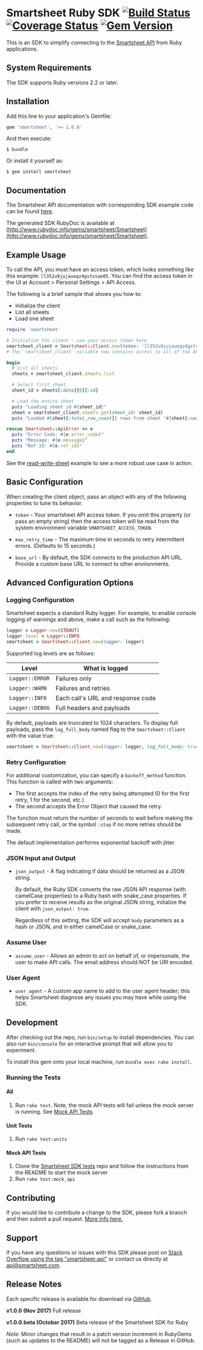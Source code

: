# Smartsheet Ruby SDK [![Build Status](https://travis-ci.org/smartsheet-platform/smartsheet-ruby-sdk.svg?branch=master)](https://travis-ci.org/smartsheet-platform/smartsheet-ruby-sdk) [![Coverage Status](https://coveralls.io/repos/github/smartsheet-platform/smartsheet-ruby-sdk/badge.svg?branch=master)](https://coveralls.io/github/smartsheet-platform/smartsheet-ruby-sdk?branch=master) [![Gem Version](https://badge.fury.io/rb/smartsheet.svg)](https://badge.fury.io/rb/smartsheet)

This is an SDK to simplify connecting to the [Smartsheet API](http://www.smartsheet.com/developers/api-documentation) from Ruby applications.

## System Requirements

The SDK supports Ruby versions 2.2 or later.

## Installation

Add this line to your application's Gemfile:

```ruby
gem 'smartsheet', '>= 1.0.0'
```

And then execute:

    $ bundle

Or install it yourself as:

    $ gem install smartsheet

## Documentation

The Smartsheet API documentation with corresponding SDK example code can be found [here](http://www.smartsheet.com/developers/api-documentation).

The generated SDK RubyDoc is available at [http://www.rubydoc.info/gems/smartsheet/Smartsheet](http://www.rubydoc.info/gems/smartsheet/Smartsheet).

## Example Usage

To call the API, you must have an access token, which looks something like this example: `ll352u9jujauoqz4gstvsae05`. You can find the access token in the UI at Account > Personal Settings > API Access.

The following is a brief sample that shows you how to:

* Initialize the client
* List all sheets
* Load one sheet

```ruby
require 'smartsheet'

# Initialize the client - use your access token here
smartsheet_client = Smartsheet::Client.new(token: 'll352u9jujauoqz4gstvsae05')
# The `smartsheet_client` variable now contains access to all of the APIs

begin
  # List all sheets
  sheets = smartsheet_client.sheets.list

  # Select first sheet
  sheet_id = sheets[:data][0][:id]

  # Load the entire sheet
  puts "Loading sheet id #{sheet_id}"
  sheet = smartsheet_client.sheets.get(sheet_id: sheet_id)
  puts "Loaded #{sheet[:total_row_count]} rows from sheet '#{sheet[:name]}'"

rescue Smartsheet::ApiError => e
  puts "Error Code: #{e.error_code}"
  puts "Message: #{e.message}"
  puts "Ref Id: #{e.ref_id}"
end
```

See the [read-write-sheet](https://github.com/smartsheet-samples/ruby-read-write-sheet) example to see a more robust use case in action.

## Basic Configuration

When creating the client object, pass an object with any of the following properties to tune its behavior.

* `token` - Your smartsheet API access token. If you omit this property (or pass an empty string) then the access token will be read from the system environment variable `SMARTSHEET_ACCESS_TOKEN`.

* `max_retry_time` - The maximum time in seconds to retry intermittent errors. (Defaults to 15 seconds.)

* `base_url` - By default, the SDK connects to the production API URL. Provide a custom base URL to connect to other environments.

## Advanced Configuration Options
### Logging Configuration

Smartsheet expects a standard Ruby logger.  For example, to enable console logging of warnings and above, make a call such as the following:

```ruby
logger = Logger.new(STDOUT)
logger.level = Logger::INFO
smartsheet = Smartsheet::Client.new(logger: logger)
```

Supported log levels are as follows:

|Level          |What is logged                   |
|---------------|---------------------------------|
|`Logger::ERROR`|Failures only                    |
|`Logger::WARN` |Failures and retries             |
|`Logger::INFO` |Each call's URL and response code|
|`Logger::DEBUG`|Full headers and payloads        |

By default, payloads are truncated to 1024 characters.  To display full payloads, pass the `log_full_body` named flag to the `Smartsheet::Client` with the value true:

```ruby
smartsheet = Smartsheet::Client.new(logger: logger, log_full_body: true)
```

### Retry Configuration

For additional customization, you can specify a `backoff_method` function.  This function is called with two arguments:

* The first accepts the index of the retry being attempted (0 for the first retry, 1 for the second, etc.)
* The second accepts the Error Object that caused the retry.

The function must return the number of seconds to wait before making the subsequent retry call, or the symbol `:stop` if no more retries should be made.

The default implementation performs exponential backoff with jitter.

### JSON Input and Output
* `json_output` - A flag indicating if data should be returned as a JSON string. 

    By default, the Ruby SDK converts the raw JSON API response (with camelCase properties) to a Ruby hash with snake_case properties. If you prefer to receive results as the original JSON string, initialize the client with `json_output: true`.

    Regardless of this setting, the SDK will accept `body` parameters as a hash or JSON, and in either camelCase or snake_case.

### Assume User

* `assume_user` - Allows an admin to act on behalf of, or impersonate, the user to make API calls. The email address should NOT be URI encoded.

### User Agent

* `user_agent` - A custom app name to add to the user agent header; this helps Smartsheet diagnose any issues you may have while using the SDK.

## Development

After checking out the repo, run `bin/setup` to install dependencies. You can also run `bin/console` for an interactive prompt that will allow you to experiment.

To install this gem onto your local machine, run `bundle exec rake install`.

### Running the Tests
#### All
1. Run `rake test`. Note, the mock API tests will fail unless the mock server is running. See [Mock API Tests](#mock-api-tests)

#### Unit Tests
1. Run `rake test:units`

#### Mock API Tests
1. Clone the [Smartsheet SDK tests](https://github.com/smartsheet-platform/smartsheet-sdk-tests) repo and follow the instructions from the README to start the mock server
2. Run `rake test:mock_api`


## Contributing

If you would like to contribute a change to the SDK, please fork a branch and then submit a pull request.
[More info here.](https://help.github.com/articles/using-pull-requests)

## Support

If you have any questions or issues with this SDK please post on [Stack Overflow using the tag "smartsheet-api"](http://stackoverflow.com/questions/tagged/smartsheet-api) or contact us directly at api@smartsheet.com.

## Release Notes

Each specific release is available for download via [GitHub](https://github.com/smartsheet-platform/smartsheet-ruby-sdk/tags).

**v1.0.0 (Nov 2017)**
Full release

**v1.0.0.beta (October 2017)**
Beta release of the Smartsheet SDK for Ruby

*Note*: Minor changes that result in a patch version increment in RubyGems (such as updates to the README) will not be tagged as a Release in GitHub.
